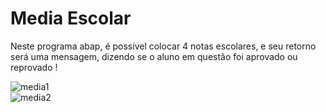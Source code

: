 <h1>Media Escolar</h1>
<p>Neste programa abap, é possível colocar 4 notas escolares, e seu retorno será uma mensagem, dizendo se o aluno em questão foi aprovado ou reprovado !</p>

![media1](https://user-images.githubusercontent.com/93271677/194598293-22178753-d734-40be-b386-6e6033b770c1.png)
<br>
![media2](https://user-images.githubusercontent.com/93271677/194598298-638281e5-c806-4b0f-9b20-7b1d7c543f88.png)
